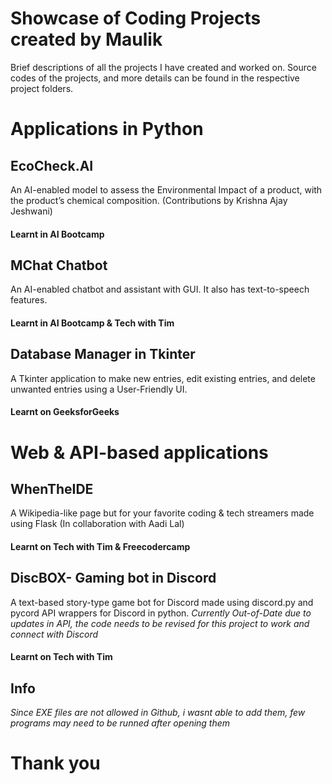 # Showcase of Coding Projects created by Maulik

Brief descriptions of all the projects I have created and worked on. 
Source codes of the projects, and more details can be found in the respective project folders.

# Applications in Python

## EcoCheck.AI

An AI-enabled model to assess the Environmental Impact of a product, with the product’s chemical composition. (Contributions by Krishna Ajay Jeshwani)

#### Learnt in AI Bootcamp

## MChat Chatbot 

An AI-enabled chatbot and assistant with GUI. It also has text-to-speech features.

#### Learnt in AI Bootcamp & Tech with Tim

## Database Manager in Tkinter

A Tkinter application to make new entries, edit existing entries, and delete unwanted entries using a User-Friendly UI.

#### Learnt on GeeksforGeeks

# Web & API-based applications

## WhenTheIDE

A Wikipedia-like page but for your favorite coding & tech streamers made using Flask (In collaboration with Aadi Lal)

#### Learnt on Tech with Tim & Freecodercamp

## DiscBOX- Gaming bot in Discord

A text-based story-type game bot for Discord made using discord.py and pycord API wrappers for Discord in python.
*Currently Out-of-Date due to updates in API, the code needs to be revised for this project to work and connect with Discord*

#### Learnt on Tech with Tim

## Info
*Since EXE files are not allowed in Github, i wasnt able to add them, few programs may need to be runned after opening them*

# Thank you
